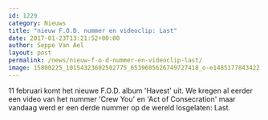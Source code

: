```yaml
---
id: 1229
category: Nieuws
title: "nieuw F.O.D. nummer en videoclip: Last"
date: 2017-01-23T13:21:52+00:00
author: Seppe Van Ael
layout: post
permalink: /news/nieuw-f-o-d-nummer-en-videoclip-last/
image: 15800225_10154323602502775_6539605626749727418_o-e1485177843422.jpg
---
```

11 februari komt het nieuwe F.O.D. album 'Havest' uit. We kregen al eerder een video van het nummer 'Crew You' en 'Act of Consecration' maar vandaag werd er een derde nummer op de wereld losgelaten: Last.

&nbsp;